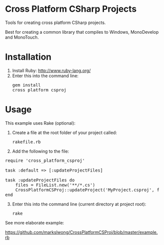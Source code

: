 Cross Platform CSharp Projects
==============================

Tools for creating cross platform CSharp projects.

Best for creating a common library that compiles to Windows, MonoDevelop and MonoTouch.

Installation
============

1. Install Ruby: http://www.ruby-lang.org/
2. Enter this into the command line: <pre>gem install cross_platform_csproj</pre>

Usage
=====

This example uses Rake (optional):

1. Create a file at the root folder of your project called: <pre>rakefile.rb</pre>
2. Add the following to the file:
<pre>
require 'cross_platform_csproj'

task :default => [:updateProjectFiles]

task :updateProjectFiles do
    files = FileList.new('**/*.cs')
    CrossPlatformCSProj::updateProject('MyProject.csproj', files)
end
</pre>
3. Enter this into the command line (current directory at project root): <pre>rake</pre>

See more elaborate example:

  https://github.com/markslwong/CrossPlatformCSProj/blob/master/example.rb

